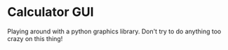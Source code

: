 # Calculator GUI

Playing around with a python graphics library. Don't try to do anything too crazy on this thing!
